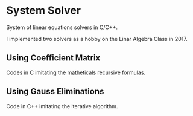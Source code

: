 # System Solver
System of linear equations solvers in C/C++.

I implemented two solvers as a hobby on the Linar Algebra Class in 2017.

## Using Coefficient Matrix
Codes in C imitating the matheticals recursive formulas.

## Using Gauss Eliminations
Code in C++ imitating the iterative algorithm.
